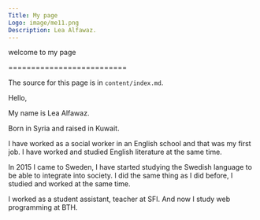 ```yaml
---
Title: My page
Logo: image/me11.png
Description: Lea Alfawaz.
---
```




welcome to my page

==========================

The source for this page is in `content/index.md`.

Hello,

My name is Lea Alfawaz.

Born in Syria and raised in Kuwait.

I have worked as a social worker in an English school and that was my first job.
I have worked and studied English literature at the same time.

In 2015 I came to Sweden, I have started studying the Swedish language to be able to integrate into society. I did the same thing as I did before, I studied and worked at the same time.

I worked as a student assistant, teacher at SFI. And now I study web programming at BTH.
